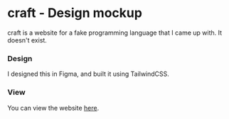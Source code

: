 # craft - Design mockup

craft is a website for a fake programming language that I came up with. It doesn't exist.

### Design
I designed this in Figma, and built it using TailwindCSS.

### View
You can view the website [here](https://mgrif-craft.netlify.app/).